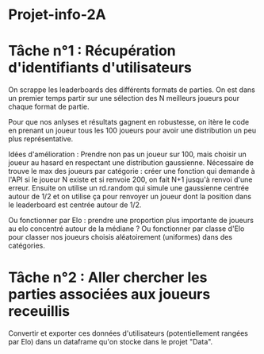 # Projet-info-2A


# Tâche n°1 : Récupération d'identifiants d'utilisateurs 
On scrappe les leaderboards des différents formats de parties. 
On est dans un premier temps partir sur une sélection des N meilleurs joueurs pour chaque format de partie.

Pour que nos anlyses et résultats gagnent en robustesse, on itère le code en prenant un joueur tous les 100 joueurs pour avoir une distribution un peu plus représentative.

Idées d'amélioration : 
Prendre non pas un joueur sur 100, mais choisir un joueur au hasard en respectant une distribution gaussienne. 
Nécessaire de trouve le max des joueurs par catégorie : créer une fonction qui demande à l'API si le joueur N existe et si renvoie 200, on fait N+1 jusqu'à renvoi d'une erreur.
Ensuite on utilise un rd.random qui simule une gaussienne centrée autour de 1/2 et on utilise ça pour renvoyer un joueur dont la position dans le leaderboard est centrée autour de 1/2.

Ou fonctionner par Elo : prendre une proportion plus importante de joueurs au elo concentré autour de la médiane ? 
Ou fonctionner par classe d'Elo pour classer nos joueurs choisis aléatoirement (uniformes) dans des catégories.


# Tâche n°2 : Aller chercher les parties associées aux joueurs receuillis
Convertir et exporter ces données d'utilisateurs (potentiellement rangées par Elo) dans un dataframe qu'on stocke dans le projet "Data".
